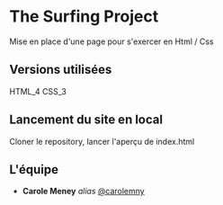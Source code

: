 # The Surfing Project

Mise en place d'une page pour s'exercer en Html / Css

## Versions utilisées 

HTML_4
CSS_3

## Lancement du site en local

Cloner le repository, lancer l'aperçu de index.html

## L'équipe

* **Carole Meney** _alias_ [@carolemny](https://github.com/carolemny)

